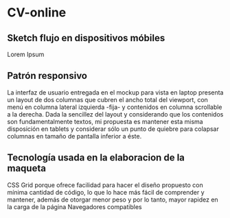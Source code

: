 # CV-online


## Sketch flujo en dispositivos móbiles
Lorem Ipsum


## Patrón responsivo
La interfaz de usuario entregada en el mockup para vista en laptop presenta un layout de dos columnas que cubren el ancho total del viewport, con menú en columna lateral izquierda -fija- y contenidos en columna scrollable a la derecha.
Dada la sencillez del layout y considerando que los contenidos son fundamentalmente textos, mi propuesta es mantener esta misma disposición en tablets y considerar sólo un punto de quiebre para colapsar columnas en tamaño de pantalla inferior a éste.


## Tecnología usada en la elaboracion de la maqueta
CSS Grid porque ofrece facilidad para hacer el diseño propuesto con mínima cantidad de código, lo que lo hace más fácil de comprender y mantener, además de otorgar menor peso y por lo tanto, mayor rapidez en la carga de la página
Navegadores compatibles
